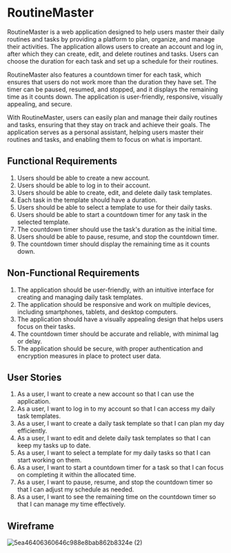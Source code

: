 # RoutineMaster
RoutineMaster is a web application designed to help users master their daily routines and tasks by providing a platform to plan, organize, and manage their activities. The application allows users to create an account and log in, after which they can create, edit, and delete routines and tasks. Users can choose the duration for each task and set up a schedule for their routines.

RoutineMaster also features a countdown timer for each task, which ensures that users do not work more than the duration they have set. The timer can be paused, resumed, and stopped, and it displays the remaining time as it counts down. The application is user-friendly, responsive, visually appealing, and secure.

With RoutineMaster, users can easily plan and manage their daily routines and tasks, ensuring that they stay on track and achieve their goals. The application serves as a personal assistant, helping users master their routines and tasks, and enabling them to focus on what is important.

## Functional Requirements

1. Users should be able to create a new account.
2. Users should be able to log in to their account.
3. Users should be able to create, edit, and delete daily task templates.
4. Each task in the template should have a duration.
5. Users should be able to select a template to use for their daily tasks.
6. Users should be able to start a countdown timer for any task in the selected template.
7. The countdown timer should use the task's duration as the initial time.
8. Users should be able to pause, resume, and stop the countdown timer.
9. The countdown timer should display the remaining time as it counts down.

## Non-Functional Requirements

1. The application should be user-friendly, with an intuitive interface for creating and managing daily task templates.
2. The application should be responsive and work on multiple devices, including smartphones, tablets, and desktop computers.
3. The application should have a visually appealing design that helps users focus on their tasks.
4. The countdown timer should be accurate and reliable, with minimal lag or delay.
5. The application should be secure, with proper authentication and encryption measures in place to protect user data.

## User Stories
1. As a user, I want to create a new account so that I can use the application.
2. As a user, I want to log in to my account so that I can access my daily task templates.
3. As a user, I want to create a daily task template so that I can plan my day efficiently.
4. As a user, I want to edit and delete daily task templates so that I can keep my tasks up to date.
5. As a user, I want to select a template for my daily tasks so that I can start working on them.
6. As a user, I want to start a countdown timer for a task so that I can focus on completing it within the allocated time.
7. As a user, I want to pause, resume, and stop the countdown timer so that I can adjust my schedule as needed.
8. As a user, I want to see the remaining time on the countdown timer so that I can manage my time effectively.

## Wireframe
![5ea46406360646c988e8bab862b8324e (2)](https://user-images.githubusercontent.com/76538765/230911536-71521f35-583a-4ff5-9c1b-d1fc3278bc55.png)

